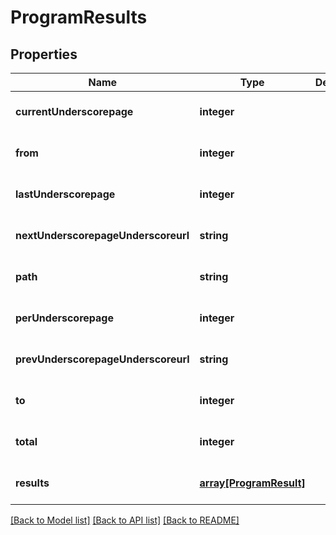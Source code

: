 # ProgramResults

## Properties
Name | Type | Description | Notes
------------ | ------------- | ------------- | -------------
**currentUnderscorepage** | **integer** |  | [optional] [default to null]
**from** | **integer** |  | [optional] [default to null]
**lastUnderscorepage** | **integer** |  | [optional] [default to null]
**nextUnderscorepageUnderscoreurl** | **string** |  | [optional] [default to null]
**path** | **string** |  | [optional] [default to null]
**perUnderscorepage** | **integer** |  | [optional] [default to null]
**prevUnderscorepageUnderscoreurl** | **string** |  | [optional] [default to null]
**to** | **integer** |  | [optional] [default to null]
**total** | **integer** |  | [optional] [default to null]
**results** | [**array[ProgramResult]**](ProgramResult.md) |  | [optional] [default to null]

[[Back to Model list]](../README.md#documentation-for-models) [[Back to API list]](../README.md#documentation-for-api-endpoints) [[Back to README]](../README.md)


